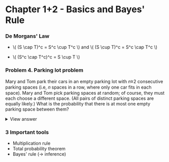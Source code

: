# Chapter 1+2 - Basics and Bayes' Rule

### De Morgans' Law

- \\( (S \cap T)^c = S^c \cup T^c \\) and \\( (S \cup T)^c = S^c \cap T^c \\)

- \\( (S^c \cap T^c)^c = S \cup T \\)

### Problem 4. Parking lot problem

Mary and Tom park their cars in an empty parking lot with 𝑛≥2 consecutive parking spaces (i.e, 𝑛 spaces in a row, where only one car fits in each space). Mary and Tom pick parking spaces at random; of course, they must each choose a different space. (All pairs of distinct parking spaces are equally likely.) What is the probability that there is at most one empty parking space between them?

<details>
<summary>View answer</summary>

- when first car is at head or tail, second car has 2 configurations for each case (gives 4 configurations)
- when first car is at head+1 or tail-1, second har has 3 configurations for each case (gives 6 configurations)
- when first car is at the rest of the place, second car has 4 configurations for each case, giving 4*(n-4) configurations
- the total number of all possible configurations is n*(n-1)
- so the answer should be (4*(n-4)+ 4 +6)/(n*(n-1))

</details>

### 3 Important tools
- Multiplication rule
- Total probability theorem
- Bayes' rule (-> inference)


